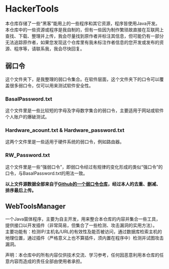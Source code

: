 # HackerTools

本仓库存储了一些“黑客”能用上的一些程序和其它资源，程序皆使用Java开发。  
本仓库中的一些资源或程序是我自制的，但有一些因为制作繁琐故直接在互联网上查找、下载、整理并上传，我会尽量找到原作者并标注其信息，但可能仍有一部分无法追踪原作者，如果您发现这个仓库里有我未标注作者信息的您开发或发布的资源、程序等，请联系我，我会尽快回复。

## 弱口令  

这个文件夹下，是我整理的弱口令集合。在软件层面，这个文件夹下的口令可以覆盖很多弱口令，仅可以用来测试软件安全性。  

### BasalPassword.txt  

这个文件里是一些比较短的字母及字母数字集合的弱口令，主要适用于网站或软件个人账户的爆破测试。  

### Hardware_acount.txt & Hardware_password.txt  

这两个文件里是一些适用于硬件系统的弱口令，例如路由器。  

### RW_Password.txt  

这个文件里是一些“强弱口令”，即弱口令经过有规律的变化形成的类似“强口令”的口令，与BasalPassword.txt的用法一致。  

**以上文件源数据全部来自于[Github的一个弱口令仓库](https://github.com/TheKingOfDuck/fuzzDicts/ "仓库链接")，经过本人的去重、删减、排序最后上传。**

## WebToolsManager  

一个Java窗体程序，主要为自主开发，用来整合本仓库的内容并集合一些工具，提供接口以开发插件（非常简易，但集合了一些检测、攻击漏洞的实用方法）。  
主要功能有：检测IP/主机名/URL的有效性及能否被访问，通过数据库检索主机的地理位置，通过插件（严格意义上也不算插件，须内置在程序中）检测并试图攻击漏洞。  

声明：本仓库中的所有内容仅供技术交流、学习参考，任何因恶意利用本仓库的任意内容而造成的责任全部由使用者承担。
